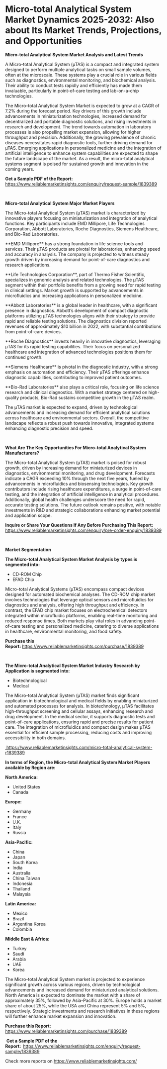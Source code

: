 <p><h1>Micro-total Analytical System Market Dynamics 2025-2032: Also about Its Market Trends, Projections, and Opportunities</h1></p><p><strong>Micro-total Analytical System Market Analysis and Latest Trends</strong></p>
<p><p>A Micro-total Analytical System (µTAS) is a compact and integrated system designed to perform multiple analytical tasks on small sample volumes, often at the microscale. These systems play a crucial role in various fields such as diagnostics, environmental monitoring, and biochemical analysis. Their ability to conduct tests rapidly and efficiently has made them invaluable, particularly in point-of-care testing and lab-on-a-chip technologies.</p><p>The Micro-total Analytical System Market is expected to grow at a CAGR of 7.2% during the forecast period. Key drivers of this growth include advancements in miniaturization technologies, increased demand for decentralized and portable diagnostic solutions, and rising investments in research and development. The trend towards automation in laboratory processes is also propelling market expansion, allowing for higher throughput and precision. Additionally, the growing prevalence of chronic diseases necessitates rapid diagnostic tools, further driving demand for µTAS. Emerging applications in personalized medicine and the integration of artificial intelligence to enhance system capabilities are expected to shape the future landscape of the market. As a result, the micro-total analytical systems segment is poised for sustained growth and innovation in the coming years.</p></p>
<p><strong>Get a Sample PDF of the Report:&nbsp;</strong> <a href="https://www.reliablemarketinsights.com/enquiry/request-sample/1839389?utm_campaign=2281&utm_medium=2&utm_source=Github&utm_content=ia&utm_term=13022025&utm_id=micro-total-analytical-system">https://www.reliablemarketinsights.com/enquiry/request-sample/1839389</a></p>
<p>&nbsp;</p>
<p><strong>Micro-total Analytical System Major Market Players</strong></p>
<p><p>The Micro-total Analytical System (μTAS) market is characterized by innovative players focusing on miniaturization and integration of analytical functions. Key participants include EMD Millipore, Life Technologies Corporation, Abbott Laboratories, Roche Diagnostics, Siemens Healthcare, and Bio-Rad Laboratories.</p><p>**EMD Millipore** has a strong foundation in life science tools and services. Their μTAS products are pivotal for laboratories, enhancing speed and accuracy in analysis. The company is projected to witness steady growth driven by increasing demand for point-of-care diagnostics and research applications.</p><p>**Life Technologies Corporation**, part of Thermo Fisher Scientific, specializes in genomic analysis and related technologies. The μTAS segment within their portfolio benefits from a growing need for rapid testing in clinical settings. Market growth is supported by advancements in microfluidics and increasing applications in personalized medicine.</p><p>**Abbott Laboratories** is a global leader in healthcare, with a significant presence in diagnostics. Abbott’s development of compact diagnostic platforms utilizing μTAS technologies aligns with their strategy to provide rapid and reliable testing solutions. The diagnostics division reported revenues of approximately $10 billion in 2022, with substantial contributions from point-of-care devices.</p><p>**Roche Diagnostics** invests heavily in innovative diagnostics, leveraging μTAS for its rapid testing capabilities. Their focus on personalized healthcare and integration of advanced technologies positions them for continued growth.</p><p>**Siemens Healthcare** is pivotal in the diagnostic industry, with a strong emphasis on automation and efficiency. Their μTAS offerings enhance diagnostic capabilities, contributing to improved patient outcomes.</p><p>**Bio-Rad Laboratories** also plays a critical role, focusing on life science research and clinical diagnostics. With a market strategy centered on high-quality products, Bio-Rad sustains competitive growth in the μTAS realm.</p><p>The μTAS market is expected to expand, driven by technological advancements and increasing demand for efficient analytical solutions across healthcare and environmental sectors. Overall, the competitive landscape reflects a robust push towards innovative, integrated systems enhancing diagnostic precision and speed.</p></p>
<p>&nbsp;</p>
<p><strong>What Are The Key Opportunities For Micro-total Analytical System Manufacturers?</strong></p>
<p><p>The Micro-total Analytical System (μTAS) market is poised for robust growth, driven by increasing demand for miniaturized devices in diagnostics, environmental monitoring, and drug development. Forecasts indicate a CAGR exceeding 10% through the next five years, fueled by advancements in microfluidics and biosensing technologies. Key growth contributors include rising healthcare expenditures, a surge in point-of-care testing, and the integration of artificial intelligence in analytical procedures. Additionally, global health challenges underscore the need for rapid, accurate testing solutions. The future outlook remains positive, with notable investments in R&D and strategic collaborations enhancing market potential and application scope.</p></p>
<p><strong>Inquire or Share Your Questions If Any Before Purchasing This Report:</strong> <a href="https://www.reliablemarketinsights.com/enquiry/pre-order-enquiry/1839389?utm_campaign=2281&utm_medium=2&utm_source=Github&utm_content=ia&utm_term=13022025&utm_id=micro-total-analytical-system">https://www.reliablemarketinsights.com/enquiry/pre-order-enquiry/1839389</a></p>
<p>&nbsp;</p>
<p><strong>Market Segmentation</strong></p>
<p><strong>The Micro-total Analytical System Market Analysis by types is segmented into:</strong></p>
<p><ul><li>CD-ROM Chip</li><li>EFAD Chip</li></ul></p>
<p><p>Micro-total Analytical Systems (µTAS) encompass compact devices designed for automated biochemical analyses. The CD-ROM chip market involves technologies that leverage optical sensors and microfluidics for diagnostics and analysis, offering high throughput and efficiency. In contrast, the EFAD chip market focuses on electrochemical detectors integrated within microfluidic platforms, enabling real-time monitoring and reduced response times. Both markets play vital roles in advancing point-of-care testing and personalized medicine, catering to diverse applications in healthcare, environmental monitoring, and food safety.</p></p>
<p><strong>Purchase this Report:&nbsp;</strong><a href="https://www.reliablemarketinsights.com/purchase/1839389?utm_campaign=2281&utm_medium=2&utm_source=Github&utm_content=ia&utm_term=13022025&utm_id=micro-total-analytical-system">https://www.reliablemarketinsights.com/purchase/1839389</a></p>
<p>&nbsp;</p>
<p><strong>The Micro-total Analytical System Market Industry Research by Application is segmented into:</strong></p>
<p><ul><li>Biotechnological</li><li>Medical</li></ul></p>
<p><p>The Micro-total Analytical System (μTAS) market finds significant application in biotechnological and medical fields by enabling miniaturized and automated processes for analysis. In biotechnology, μTAS facilitates high-throughput screening and cellular assays, enhancing research and drug development. In the medical sector, it supports diagnostic tests and point-of-care applications, ensuring rapid and precise results for patient care. The integration of microfluidics and compact design makes μTAS essential for efficient sample processing, reducing costs and improving accessibility in both domains.</p></p>
<p><a href="https://www.reliablemarketinsights.com/micro-total-analytical-system-r1839389?utm_campaign=2281&utm_medium=2&utm_source=Github&utm_content=ia&utm_term=13022025&utm_id=micro-total-analytical-system">&nbsp;https://www.reliablemarketinsights.com/micro-total-analytical-system-r1839389</a></p>
<p><strong>In terms of Region, the Micro-total Analytical System Market Players available by Region are:</strong></p>
<p>
    <p> <strong> North America: </strong>
        <ul>
            <li>United States</li>
            <li>Canada</li>
        </ul>
        </p> 
    <p> <strong> Europe: </strong>
        <ul>
            <li>Germany</li>
            <li>France</li>
            <li>U.K.</li>
            <li>Italy</li>
            <li>Russia</li>
        </ul>
        </p> 
    <p> <strong> Asia-Pacific: </strong>
        <ul>
            <li>China</li>
            <li>Japan</li>
            <li>South Korea</li>
            <li>India</li>
            <li>Australia</li>
            <li>China Taiwan</li>
            <li>Indonesia</li>
            <li>Thailand</li>
            <li>Malaysia</li>
        </ul>
        </p> 
    <p> <strong> Latin America: </strong>
        <ul>
            <li>Mexico</li>
            <li>Brazil</li>
            <li>Argentina Korea</li>
            <li>Colombia</li>
        </ul>
        </p> 
    <p> <strong> Middle East & Africa: </strong>
        <ul>
            <li>Turkey</li>
            <li>Saudi</li>
            <li>Arabia</li>
            <li>UAE</li>
            <li>Korea</li>
        </ul>
    </p>
    </p>
<p><p>The Micro-total Analytical System market is projected to experience significant growth across various regions, driven by technological advancements and increased demand for miniaturized analytical solutions. North America is expected to dominate the market with a share of approximately 35%, followed by Asia-Pacific at 30%. Europe holds a market share of about 25%, while the USA and China represent 5% and 5%, respectively. Strategic investments and research initiatives in these regions will further enhance market expansion and innovation.</p></p>
<p><strong>Purchase this Report: </strong><a href="https://www.reliablemarketinsights.com/purchase/1839389?utm_campaign=2281&utm_medium=2&utm_source=Github&utm_content=ia&utm_term=13022025&utm_id=micro-total-analytical-system">https://www.reliablemarketinsights.com/purchase/1839389</a></p>
<p>&nbsp;<strong>Get a Sample PDF of the Report:&nbsp;&nbsp;</strong><a href="https://www.reliablemarketinsights.com/enquiry/request-sample/1839389?utm_campaign=2281&utm_medium=2&utm_source=Github&utm_content=ia&utm_term=13022025&utm_id=micro-total-analytical-system">https://www.reliablemarketinsights.com/enquiry/request-sample/1839389</a></p>
<p><strong></strong></p>
<p>Check more reports on <a href="https://www.reliablemarketinsights.com/?utm_campaign=2281&utm_medium=2&utm_source=Github&utm_content=ia&utm_term=13022025&utm_id=micro-total-analytical-system">https://www.reliablemarketinsights.com/</a></p>